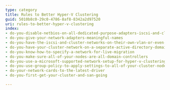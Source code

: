 ```yaml
---
type: category
title: Rules to Better Hyper-V Clustering
guid: 5010b8c0-29c0-4786-8af8-8342a2d97520
uri: rules-to-better-hyper-v-clustering
index:
- do-you-disable-netbios-on-all-dedicated-purpose-adapters-iscsi-and-cluster-communications
- do-you-give-your-network-adapters-meaningful-names
- do-you-have-the-iscsi-and-cluster-networks-on-their-own-vlan-or-even-better-their-own-switch
- do-you-have-your-cluster-network-on-a-separate-active-directory-domain
- do-you-know-how-to-specify-a-network-for-live-migration
- do-you-make-sure-all-of-your-nodes-are-all-domain-controllers
- do-you-use-a-microsoft-supported-network-setup-for-hyper-v-clustering
- do-you-use-group-policy-to-apply-settings-to-all-of-your-cluster-nodes
- do-your-network-cards-to-the-latest-driver
- do-you-first-get-your-cluster-and-san-going

---
```

 

